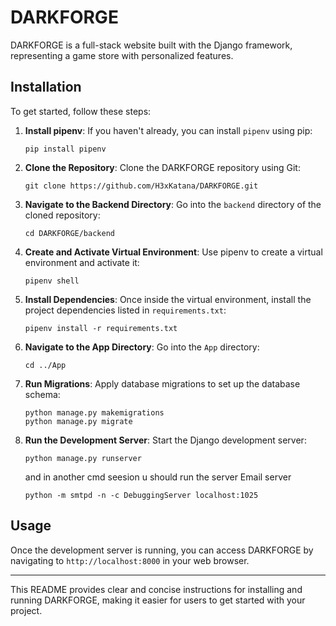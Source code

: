 

# DARKFORGE

DARKFORGE is a full-stack website built with the Django framework, representing a game store with personalized features.

## Installation

To get started, follow these steps:

1. **Install pipenv**: If you haven't already, you can install `pipenv` using pip:
   
   ```
   pip install pipenv
   ```

2. **Clone the Repository**: Clone the DARKFORGE repository using Git:

   ```
   git clone https://github.com/H3xKatana/DARKFORGE.git
   ```

3. **Navigate to the Backend Directory**: Go into the `backend` directory of the cloned repository:

   ```
   cd DARKFORGE/backend
   ```

4. **Create and Activate Virtual Environment**: Use pipenv to create a virtual environment and activate it:

   ```
   pipenv shell
   ```

5. **Install Dependencies**: Once inside the virtual environment, install the project dependencies listed in `requirements.txt`:

   ```
   pipenv install -r requirements.txt
   ```

6. **Navigate to the App Directory**: Go into the `App` directory:

   ```
   cd ../App
   ```

7. **Run Migrations**: Apply database migrations to set up the database schema:

   ```
   python manage.py makemigrations
   python manage.py migrate
   ```

8. **Run the Development Server**: Start the Django development server:
   

   ```
   python manage.py runserver
   ```
   and in another cmd seesion u should run the server Email server 

    ```
    python -m smtpd -n -c DebuggingServer localhost:1025
    ```


## Usage

Once the development server is running, you can access DARKFORGE by navigating to `http://localhost:8000` in your web browser.

---

This README provides clear and concise instructions for installing and running DARKFORGE, making it easier for users to get started with your project.